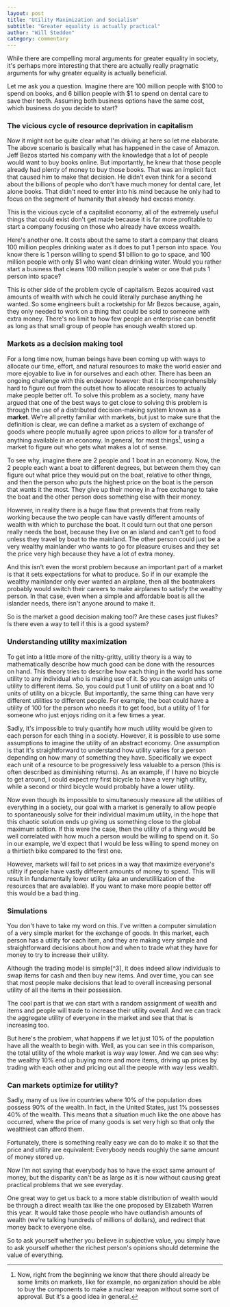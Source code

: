 ```yaml
---
layout: post
title: "Utility Maximization and Socialism"
subtitle: "Greater equality is actually practical"
author: "Will Stedden"
category: commentary
---
```



While there are compelling moral arguments for greater equality in society, it's perhaps more interesting that there are actually really pragmatic arguments for why greater equality is actually beneficial.

Let me ask you a question. Imagine there are 100 million people with $100 to spend on books, and 6 billion people with $1 to spend on dental care to save their teeth.  Assuming both business options have the same cost, which business do you decide to start?


### The vicious cycle of resource deprivation in capitalism

Now it might not be quite clear what I'm driving at here so let me elaborate.  The above scenario is basically what has happened in the case of Amazon.  Jeff Bezos started his company with the knowledge that a lot of people would want to buy books online.  But importantly, he knew that those people already had plenty of money to buy those books. That was an implicit fact that caused him to make that decision. He didn't even think for a second about the billions of people who don't have much money for dental care, let alone books.  That didn't need to enter into his mind because he only had to focus on the segment of humanity that already had excess money.

This is the vicious cycle of a capitalist economy, all of the extremely useful things that could exist don't get made because it is far more profitable to start a company focusing on those who already have excess wealth.

Here's another one. It costs about the same to start a company that cleans 100 million peoples drinking water as it does to put 1 person into space. You know there is 1 person willing to spend $1 billion to go to space, and 100 million people with only $1 who want clean drinking water.  Would you rather start a business that cleans 100 million people's water or one that puts 1 person into space?

This is other side of the problem cycle of capitalism. Bezos acquired vast amounts of wealth with which he could literally purchase anything he wanted.  So some engineers built a rocketship for Mr Bezos because, again, they only needed to work on a thing that could be sold to someone with extra money. There's no limit to how few people an enterprise can benefit as long as that small group of people has enough wealth stored up.

### Markets as a decision making tool

For a long time now, human beings have been coming up with ways to allocate our time, effort, and natural resources to make the world easier and more ejoyable to live in for ourselves and each other.  There has been an ongoing challenge with this endeavor however: that it is incomprehensibly hard to figure out from the outset how to allocate resources to actually make people better off. To solve this problem as a society, many have argued that one of the best ways to get close to solving this problem is through the use of a distributed decision-making system known as a <strong>market</strong>.  We're all pretty familiar with markets, but just to make sure that the definition is clear, we can define a market as a system of exchange of goods where people mutually agree upon prices to allow for a transfer of anything available in an economy.  In general, for most things[^1], using a market to figure out who gets what makes a lot of sense.

To see why, imagine there are 2 people and 1 boat in an economy.  Now, the 2 people each want a boat to different degrees, but between them they can figure out what price they would put on the boat, relative to other things, and then the person who puts the highest price on the boat is the person that wants it the most.  They give up their money in a free exchange to take the boat and the other person does something else with their money.

However, in reality there is a huge flaw that prevents that from really working because the two people can have vastly different amounts of wealth with which to purchase the boat.  It could turn out that one person really needs the boat, because they live on an island and can't get to food unless they travel by boat to the mainland.   The other person could just be a very wealthy mainlander who wants to go for pleasure cruises and they set the price very high because they have a lot of extra money.

And this isn't even the worst problem because an important part of a market is that it sets expectations for what to produce.  So if in our example the wealthy mainlander only ever wanted an airplane, then all the boatmakers probably would switch their careers to make airplanes to satisfy the wealthy person. In that case, even when a simple and affordable boat is all the islander needs, there isn't anyone around to make it.

So is the market a good decision making tool? Are these cases just flukes?  Is there even a way to tell if this is a good system?

### Understanding utility maximization

To get into a little more of the nitty-gritty, utility theory is a way to mathematically describe how much good can be done with the resources on hand. This theory tries to describe how each thing in the world has some utility to any individual who is making use of it.  So you can assign units of utility to different items.  So, you could put 1 unit of utility on a boat and 10 units of utility on a bicycle.  But importantly, the same thing can have very different utilities to different people.  For example, the boat could have a utility of 100 for the person who needs it to get food, but a utility of 1 for someone who just enjoys riding on it a few times a year.

Sadly, it's impossible to truly quantify how much utility would be given to each person for each thing in a society.  However, it is possible to use some assumptions to imagine the utility of an abstract economy.  One assumption is that it's straightforward to understand how utility varies for a person depending on how many of something they have. Specifically we expect each unit of a resource to be progressively less valuable to a person (this is often described as diminishing returns).   As an example, if I have no bicycle to get around, I could expect my first bicycle to have a very high utility, while a second or third bicycle would probably have a lower utility.

Now even though its impossible to simultaneously measure all the utilities of everything in a society, our goal with a market is generally to allow people to spontaneously solve for their individual maximum utility, in the hope that this chaotic solution ends up giving us something close to the global maximum soltion.  If this were the case, then the utility of a thing would be well correlated with how much a person would be willing to spend on it. So in our example, we'd expect that I would be less willing to spend money on a thirtieth bike compared to the first one.

However, markets will fail to set prices in a way that maximize everyone's utiltiy if people have vastly different amounts of money to spend.  This will result in fundamentally lower utility (aka an underutililization of the resources that are available). If you want to make more people better off this would be a bad thing.

### Simulations

You don't have to take my word on this. I've written a computer simulation of a very simple market for the exchange of goods.  In this market, each person has a utility for each item, and they are making very simple and straightforward decisions about how and when to trade what they have for money to try to increase their utility.

Although the trading model is simple[^3], it does indeed allow individuals to swap items for cash and then buy new items.  And over time, you can see that most people make decisions that lead to overall increasing personal utility of all the items in their possession.

The cool part is that we can start with a random assignment of wealth and items and people will trade to increase their utility overall.  And we can track the aggregate utility of everyone in the market and see that that is increasing too.

But here's the problem, what happens if we let just 10% of the population have all the wealth to begin with.  Well, as you can see in this comparison, the total utility of the whole market is way way lower.  And we can see why: the wealthy 10% end up buying more and more items, driving up prices by trading with each other and pricing out all the people with way less wealth.



### Can markets optimize for utility?

Sadly, many of us live in countries where 10% of the population does possess 90% of the wealth. In fact, in the United States, just 1% possesses 40% of the wealth.  This means that a situation much like the one above has occurred, where the price of many goods is set very high so that only the wealthiest can afford them.

Fortunately, there is something really easy we can do to make it so that the price and utility are equivalent:  Everybody needs roughly the same amount of money stored up.

Now I'm not saying that everybody has to have the exact same amount of money, but the disparity can't be as large as it is now without causing great practical problems that we see everyday.

One great way to get us back to a more stable distribution of wealth would be through a direct wealth tax like the one proposed by Elizabeth Warren this year.  It would take those people who have outlandish amounts of wealth (we're talking hundreds of millions of dollars), and redirect that money back to everyone else.





[^1]: Now, right from the beginning we know that there should already be some limits on markets, like for example, no organization should be able to buy the components to make a nuclear weapon without some sort of approval.  But it's a good idea in general.

[^2]: One of the main counterarguments to this has been the emergence of a theory of subjective value.  In essence this boils down to, what something is worth is fundamentally equivalent to what someone would pay for it.  In our example of bicycles, subjective value theory suggests that the rich person's collection of unused bicycles is more valuable than putting a bicycle to use to transport a poor person, provided the rich person is willing to pay more. However, this idea has a truly monumental flaw that's actually quite obvious after a moments reflection. Under the subjective value theory, a rich person's opinion of the value sets the true value.  In other words, if something is expensive, it is so because people with great wealth have decided it is valuable.  To take this farther, the richest person in the world could set the price of anything in direct proportion to how much of the world's wealth they control.  And everyone else only has the ability to set the price because the richest person has decided it isn't valuable to them.

So to ask yourself whether you believe in subjective value, you simply have to ask yourself whether the richest person's opinions should determine the value of everything.